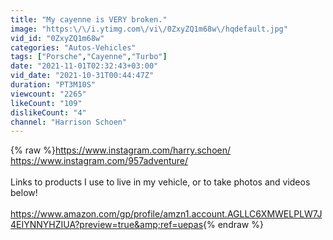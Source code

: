 ```yaml
---
title: "My cayenne is VERY broken."
image: "https:\/\/i.ytimg.com\/vi\/0ZxyZQ1m68w\/hqdefault.jpg"
vid_id: "0ZxyZQ1m68w"
categories: "Autos-Vehicles"
tags: ["Porsche","Cayenne","Turbo"]
date: "2021-11-01T02:32:43+03:00"
vid_date: "2021-10-31T00:44:47Z"
duration: "PT3M10S"
viewcount: "2265"
likeCount: "109"
dislikeCount: "4"
channel: "Harrison Schoen"
---
```

{% raw %}<a rel="nofollow" target="blank" href="https://www.instagram.com/harry.schoen/">https://www.instagram.com/harry.schoen/</a><br /><a rel="nofollow" target="blank" href="https://www.instagram.com/957adventure/">https://www.instagram.com/957adventure/</a><br /><br />Links to products I use to live in my vehicle, or to take photos and videos below!<br /><br /><a rel="nofollow" target="blank" href="https://www.amazon.com/gp/profile/amzn1.account.AGLLC6XMWELPLW7J4EIYNNYHZIUA?preview=true&amp;ref=uepas">https://www.amazon.com/gp/profile/amzn1.account.AGLLC6XMWELPLW7J4EIYNNYHZIUA?preview=true&amp;ref=uepas</a>{% endraw %}
